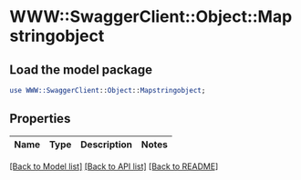 # WWW::SwaggerClient::Object::Mapstringobject

## Load the model package
```perl
use WWW::SwaggerClient::Object::Mapstringobject;
```

## Properties
Name | Type | Description | Notes
------------ | ------------- | ------------- | -------------

[[Back to Model list]](../README.md#documentation-for-models) [[Back to API list]](../README.md#documentation-for-api-endpoints) [[Back to README]](../README.md)


